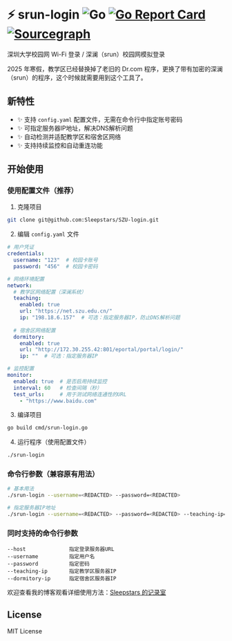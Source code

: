 # ⚡ srun-login ![Go](https://github.com/Sleepstars/SZU-login/workflows/Go/badge.svg) [![Go Report Card](https://goreportcard.com/badge/github.com/Sleepstars/SZU-login)](https://goreportcard.com/report/github.com/Sleepstars/SZU-login) [![Sourcegraph](https://img.shields.io/badge/view%20on-Sourcegraph-brightgreen.svg?logo=sourcegraph)](https://sourcegraph.com/github.com/Sleepstars/SZU-login)

深圳大学校园网 Wi-Fi 登录 / 深澜（srun）校园网模拟登录

2025 年寒假，教学区已经替换掉了老旧的 Dr.com 程序，更换了带有加密的深澜（srun）的程序，这个时候就需要用到这个工具了。

## 新特性

- ✨ 支持 `config.yaml` 配置文件，无需在命令行中指定账号密码
- ✨ 可指定服务器IP地址，解决DNS解析问题
- ✨ 自动检测并适配教学区和宿舍区网络
- ✨ 支持持续监控和自动重连功能

## 开始使用

### 使用配置文件（推荐）

1. 克隆项目
```bash
git clone git@github.com:Sleepstars/SZU-login.git
```

2. 编辑 `config.yaml` 文件
```yaml
# 用户凭证
credentials:
  username: "123"  # 校园卡账号
  password: "456"  # 校园卡密码

# 网络环境配置
network:
  # 教学区网络配置（深澜系统）
  teaching:
    enabled: true
    url: "https://net.szu.edu.cn/"
    ip: "198.18.6.157"  # 可选：指定服务器IP，防止DNS解析问题
  
  # 宿舍区网络配置
  dormitory:
    enabled: true
    url: "http://172.30.255.42:801/eportal/portal/login/"
    ip: ""  # 可选：指定服务器IP

# 监控配置
monitor:
  enabled: true  # 是否启用持续监控
  interval: 60   # 检查间隔（秒）
  test_urls:     # 用于测试网络连通性的URL
    - "https://www.baidu.com"
```

3. 编译项目
```bash
go build cmd/srun-login.go
```

4. 运行程序（使用配置文件）
```bash
./srun-login
```

### 命令行参数（兼容原有用法）

```bash
# 基本用法
./srun-login --username=<REDACTED> --password=<REDACTED>

# 指定服务器IP地址
./srun-login --username=<REDACTED> --password=<REDACTED> --teaching-ip=198.18.6.157
```

### 同时支持的命令行参数

```
--host              指定登录服务器URL
--username          指定用户名
--password          指定密码
--teaching-ip       指定教学区服务器IP
--dormitory-ip      指定宿舍区服务器IP
```

欢迎查看我的博客观看详细使用方法：[Sleepstars 的记录室](https://blog.sleepstars.net/archives/shen-zhen-da-xue-jiao-xue-qu-xiao-yuan-wang-windows-zi-dong-deng-lu-xin-shou-xiang-xi-lie-er)

## License

MIT License
